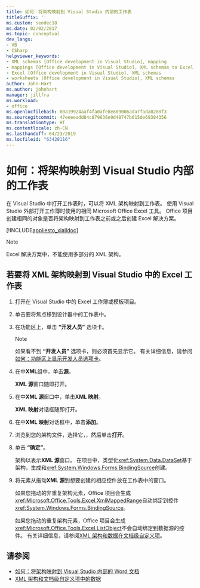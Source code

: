 ```yaml
---
title: 如何：将架构映射到 Visual Studio 内部的工作表
titleSuffix: ''
ms.custom: seodec18
ms.date: 02/02/2017
ms.topic: conceptual
dev_langs:
- VB
- CSharp
helpviewer_keywords:
- XML schemas [Office development in Visual Studio], mapping
- mappings [Office development in Visual Studio], XML schemas to Excel worksheets
- Excel [Office development in Visual Studio], XML schemas
- worksheets [Office development in Visual Studio], XML schemas
author: John-Hart
ms.author: johnhart
manager: jillfra
ms.workload:
- office
ms.openlocfilehash: 80a19924aaf4fa0afe8e809006ada7fada0288f3
ms.sourcegitcommit: 47eeeeadd84c879636e9d48747b615de69384356
ms.translationtype: HT
ms.contentlocale: zh-CN
ms.lasthandoff: 04/23/2019
ms.locfileid: "63428116"
---
```

# <a name="how-to-map-schemas-to-worksheets-inside-visual-studio"></a>如何：将架构映射到 Visual Studio 内部的工作表
  在 Visual Studio 中打开工作表时，可以将 XML 架构映射到工作表。 使用 Visual Studio 外部打开工作簿时使用的相同 Microsoft Office Excel 工具。 Office 项目创建相同的对象是否将架构映射到工作表之前或之后创建 Excel 解决方案。

 [!INCLUDE[appliesto_xlalldoc](../vsto/includes/appliesto-xlalldoc-md.md)]

> [!NOTE]
> Excel 解决方案中，不能使用多部分的 XML 架构。

## <a name="to-map-an-xml-schema-to-an-excel-worksheet-in-visual-studio"></a>若要将 XML 架构映射到 Visual Studio 中的 Excel 工作表

1. 打开在 Visual Studio 中的 Excel 工作簿或模板项目。

2. 单击要将焦点移到设计器中的工作表中。

3. 在功能区上，单击 **“开发人员”** 选项卡。

    > [!NOTE]
    > 如果看不到 **“开发人员”** 选项卡，则必须首先显示它。 有关详细信息，请参阅[如何：功能区上显示开发人员选项卡](../vsto/how-to-show-the-developer-tab-on-the-ribbon.md)。

4. 在中**XML**组中，单击**源**。

     **XML 源**窗口随即打开。

5. 在中**XML 源**窗口中，单击**XML 映射**。

     **XML 映射**对话框随即打开。

6. 在中**XML 映射**对话框中，单击**添加**。

7. 浏览到您的架构文件，选择它，，然后单击**打开**。

8. 单击 **“确定”**。

     架构以表示**XML 源**窗口。 在项目中，类型化<xref:System.Data.DataSet>基于架构，生成和<xref:System.Windows.Forms.BindingSource>创建。

9. 将元素从拖动**XML 源**到想要创建的相应控件放在工作表中的窗口。

     如果您拖动的非重复架构元素，Office 项目会生成<xref:Microsoft.Office.Tools.Excel.XmlMappedRange>自动绑定到控件<xref:System.Windows.Forms.BindingSource>。

     如果您拖动的重复架构元素，Office 项目会生成<xref:Microsoft.Office.Tools.Excel.ListObject>不会自动绑定到数据源的控件。 有关详细信息，请参阅[XML 架构和数据在文档级自定义项](../vsto/xml-schemas-and-data-in-document-level-customizations.md)。

## <a name="see-also"></a>请参阅
- [如何：将架构映射到 Visual Studio 内部的 Word 文档](../vsto/how-to-map-schemas-to-word-documents-inside-visual-studio.md)
- [XML 架构和文档级自定义项中的数据](../vsto/xml-schemas-and-data-in-document-level-customizations.md)
